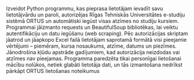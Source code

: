 Izveidot Python programmu, kas pieprasa lietotājam ievadīt savu lietotājvārdu un paroli, autorizējas Rīgas Tehniskās Universitātes e-studiju sistēmā ORTUS un automātiski iegūst visas atzīmes no studiju kursiem. Programmai jāizmanto requests un BeautifulSoup bibliotēkas, lai veiktu autentifikāciju un datu iegūšanu (web scraping). Pēc autorizācijas skriptam jāatrod un jāapkopo Excel failā lietotājam saprotamā formātā visi pieejamie vērtējumi – piemēram, kursa nosaukums, atzīme, datums un piezīmes. Jānodrošina kļūdu apstrāde gadījumiem, kad autorizācija neizdodas vai atzīmes nav pieejamas. Programma paredzēta tikai personīgai lietošanai mācību nolūkos, netiek glabāti lietotāja dati, un tās izmantošana nedrīkst pārkāpt ORTUS lietošanas noteikumus
